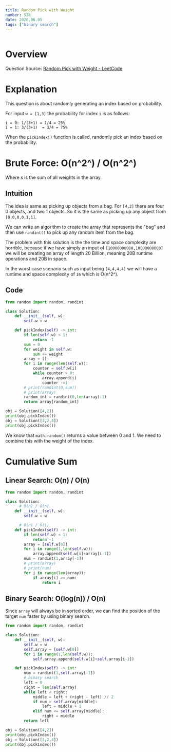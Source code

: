 ```yaml
---
title: Random Pick with Weight
number: 528
date: 2020.06.05
tags: ["binary search"]
---
```


```toc

```

# Overview
Question Source: [Random Pick with Weight - LeetCode](https://leetcode.com/problems/random-pick-with-weight/)



# Explanation
This question is about randomly generating an index based on probability.

For input `w = [1,3]` the probability for index `i` is as follows:

```
i = 0: 1/(3+1) = 1/4 = 25%
i = 1: 3/(3+1)  = 3/4 = 75%
```

When the `pickIndex()` function is called, randomly pick an index based on the probability.

# Brute Force: O(n^2^) / O(n^2^)
Where _s_ is the sum of all weights in the array.

## Intuition
The idea is same as picking up objects from a bag. For `[4,2]` there are four 0 objects, and two 1 objects. So it is the same as picking up any object from `[0,0,0,0,1,1]`.

We can write an algorithm to create the array that represents the "bag" and then use `randint()` to pick up any random item from the bag.

The problem with this solution is the the time and space complexity are horrible, because if we have simply an input of `[10000000000,10000000000]` we will be creating an array of length 20 Billion, meaning 20B runtime operations and 20B in space.

In the worst case scenario such as input being `[4,4,4,4]` we will have a runtime and space complexity of `16` which is O(n^2^).

## Code

```py
from random import random, randint

class Solution:
    def __init__(self, w):
        self.w = w

    def pickIndex(self) -> int:
        if len(self.w) < 1:
            return -1
        sum = 0
        for weight in self.w:
            sum += weight
        array = []
        for i in range(len(self.w)):
            counter = self.w[i]
            while counter > 0:
                array.append(i)
                counter -=1
        # print(randint(0,sum))
        # print(array)
        random_int = randint(0,len(array)-1)
        return array[random_int]

obj = Solution([4,2])
print(obj.pickIndex())
obj = Solution([3,2,4])
print(obj.pickIndex())
```

We know that `math.random()` returns a value between 0 and 1. We need to combine this with the weight of the index.

# Cumulative Sum
## Linear Search: O(n) / O(n)

```py
from random import random, randint

class Solution:
	  # O(n) / O(n)
    def __init__(self, w):
        self.w = w

	  # O(n) / O(1)
    def pickIndex(self) -> int:
        if len(self.w) < 1:
            return -1
        array = [self.w[0]]
        for i in range(1,len(self.w)):
            array.append(self.w[i]+array[i-1])
        num = randint(1,array[-1])
        # print(array)
        # print(num)
        for i in range(len(array)):
            if array[i] >= num:
                return i
```

## Binary Search: O(log(n)) / O(n)
Since `array` will always be in sorted order, we can find the position of the target `num` faster by using binary search.

```py
from random import random, randint

class Solution:
    def __init__(self, w):
        self.w = w
        self.array = [self.w[0]]
        for i in range(1,len(self.w)):
            self.array.append(self.w[i]+self.array[i-1])

    def pickIndex(self) -> int:
        num = randint(1,self.array[-1])
        # binary search
        left = 0
        right = len(self.array)
        while left < right:
            middle = left + (right - left) // 2
            if num > self.array[middle]:
                left = middle + 1
            elif num <= self.array[middle]:
                right = middle
        return left

obj = Solution([4,2])
print(obj.pickIndex())
obj = Solution([3,2,4])
print(obj.pickIndex())
```
